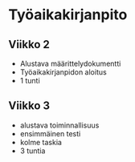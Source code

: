 # Työaikakirjanpito

## Viikko 2
- Alustava määrittelydokumentti
- Työaikakirjanpidon aloitus
- 1 tunti

## Viikko 3
- alustava toiminnallisuus
- ensimmäinen testi
- kolme taskia
- 3 tuntia
